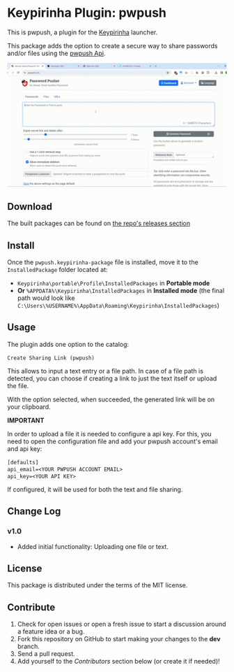 # Keypirinha Plugin: pwpush

This is pwpush, a plugin for the
[Keypirinha](http://keypirinha.com) launcher.

This package adds the option to create a secure way to share passwords and/or files using the [pwpush Api](https://pwpush.com/api/1.0.en.html).

![](https://github.com/acetoacetato/keypirinha-PwPush/blob/V1.0.0/resources/intro.gif)


## Download


The built packages can be found on [the repo's releases section](https://github.com/acetoacetato/keypirinha-PwPush/releases)


## Install

Once the `pwpush.keypirinha-package` file is installed,
move it to the `InstalledPackage` folder located at:

* `Keypirinha\portable\Profile\InstalledPackages` in **Portable mode**
* **Or** `%APPDATA%\Keypirinha\InstalledPackages` in **Installed mode** (the
  final path would look like
  `C:\Users\%USERNAME%\AppData\Roaming\Keypirinha\InstalledPackages`)


## Usage

The plugin adds one option to the catalog:

    Create Sharing Link (pwpush)

This allows to input a text entry or a file path. In case of a file path is detected, you can choose if creating a link to just the text itself or upload the file.

With the option selected, when succeeded, the generated link will be on your clipboard.

**IMPORTANT**

In order to upload a file it is needed to configure a api key. For this, you need to open the configuration file and add your pwpush account's email and api key:

    [defaults]
    api_email=<YOUR PWPUSH ACCOUNT EMAIL>
    api_key=<YOUR API KEY>

If configured, it will be used for both the text and file sharing.


## Change Log


### v1.0

* Added initial functionality: Uploading one file or text.


## License

This package is distributed under the terms of the MIT license.



## Contribute


1. Check for open issues or open a fresh issue to start a discussion around a
   feature idea or a bug.
2. Fork this repository on GitHub to start making your changes to the **dev**
   branch.
3. Send a pull request.
4. Add yourself to the *Contributors* section below (or create it if needed)!
